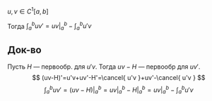 $u,v \in C^{1}[a,b]$

Тогда $\int_{a}^{b} uv'=uv\bigg|_{a}^{b}-\int_{a}^{b} u'v$
## Док-во

Пусть $H$ — первообр. для $u'v$. Тогда $uv-H$ — первообр для $uv'$.
$$
(uv-H)'=u'v+uv'-H'=\cancel{ u'v }+uv'-\cancel{ u'v }
$$
$$
\int_{a}^{b} uv' =(uv-H)\bigg|_{a}^{b}=uv\bigg|_{a}^{b}-H\bigg|_{a}^{b}=uv\bigg|_{a}^{b}-\int_{a}^{b} u'v 
$$
